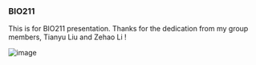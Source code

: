 ### BIO211
This is for BIO211 presentation. Thanks for the dedication from my group members, Tianyu Liu and Zehao Li ! 

![image]('Project流程图.png') 